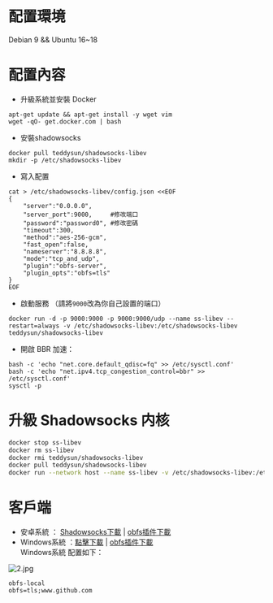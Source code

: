  # 配置環境
Debian 9 && Ubuntu 16~18
# 配置內容
- 升級系統並安裝 Docker
```
apt-get update && apt-get install -y wget vim
wget -qO- get.docker.com | bash
```
- 安裝shadowsocks
```
docker pull teddysun/shadowsocks-libev
mkdir -p /etc/shadowsocks-libev
```
- 寫入配置
```
cat > /etc/shadowsocks-libev/config.json <<EOF
{
    "server":"0.0.0.0",
    "server_port":9000,     #修改端口
    "password":"password0", #修改密碼
    "timeout":300,
    "method":"aes-256-gcm",
    "fast_open":false,
    "nameserver":"8.8.8.8",
    "mode":"tcp_and_udp",
    "plugin":"obfs-server",
    "plugin_opts":"obfs=tls"
}
EOF
```
- 啟動服務 （請將`9000`改為你自己設置的端口）
```
docker run -d -p 9000:9000 -p 9000:9000/udp --name ss-libev --restart=always -v /etc/shadowsocks-libev:/etc/shadowsocks-libev teddysun/shadowsocks-libev
```
- 開啟 BBR 加速：
```
bash -c 'echo "net.core.default_qdisc=fq" >> /etc/sysctl.conf'
bash -c 'echo "net.ipv4.tcp_congestion_control=bbr" >> /etc/sysctl.conf'
sysctl -p
```
# 升級 Shadowsocks 内核
```bash
docker stop ss-libev
docker rm ss-libev
docker rmi teddysun/shadowsocks-libev
docker pull teddysun/shadowsocks-libev
docker run --network host --name ss-libev -v /etc/shadowsocks-libev:/etc/shadowsocks-libev --restart=always -d teddysun/shadowsocks-libev
```
# 客戶端
- 安卓系統 ： [Shadowsocks下載](https://github.com/shadowsocks/shadowsocks-android/releases) | [obfs插件下載](https://github.com/shadowsocks/simple-obfs-android/releases)    
- Windows系統 ：[點擊下載](https://github.com/shadowsocks/shadowsocks-windows/releases) | [obfs插件下載](https://github.com/shadowsocks/simple-obfs/releases)    
Windows系統 配置如下：  

![2.jpg](https://github.com/charlieethan/firewall-proxy/blob/master/photos/2.jpg)
```
obfs-local
obfs=tls;www.github.com
```